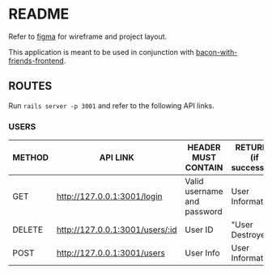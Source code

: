 # README
Refer to [figma](https://www.figma.com/file/UJoPd2S76LspVaKZzIb5zU/Bacon-With-Friends?node-id=0%3A1) for wireframe and project layout.

This application is meant to be used in conjunction with [bacon-with-friends-frontend](https://github.com/replacem3nts/bacon-with-friends-frontend).

## ROUTES
Run `rails server -p 3001` and refer to the following API links.

### USERS

| METHOD | API LINK | HEADER MUST CONTAIN | RETURNS (if successful) |
| ------- | --------------------- | -------------------- | ---------------|
| GET | http://127.0.0.1:3001/login |   Valid username and password | User Information |
| DELETE | http://127.0.0.1:3001/users/:id | User ID | "User Destroyed" |
| POST | http://127.0.0.1:3001/users | User Info | User Information |